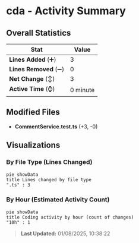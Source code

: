 # cda - Activity Summary 

## Overall Statistics

| Stat                   | Value                                                             |
| ---------------------- | ----------------------------------------------------------------- |
| **Lines Added** (➕)   | 3                                          |
| **Lines Removed** (➖) | 0                                        |
| **Net Change** (↕)    | 3                |
| **Active Time** (⌚)   | 0 minute |


## Modified Files
- **CommentService.test.ts** (+3, -0)

## Visualizations

### By File Type (Lines Changed)

```mermaid
pie showData
title Lines changed by file type
".ts" : 3
```

### By Hour (Estimated Activity Count)

```mermaid
pie showData
title Coding activity by hour (count of changes)
"10h" : 1
```


> **Last Updated:** 01/08/2025, 10:38:22